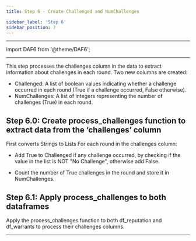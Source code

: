 ```yaml
---
title: Step 6 - Create Challenged and NumChallenges

sidebar_label: 'Step 6'
sidebar_position: 7
---
```

---

import DAF6 from '@theme/DAF6';

<DAF6 />

---

This step processes the challenges column in the data to extract information about challenges in each round.
Two new columns are created: 

- Challenged: A list of boolean values indicating whether a challenge occurred in each round (True if a challenge occurred, False otherwise).
- NumChallenges: A list of integers representing the number of challenges (True)  in each round.

## Step 6.0: Create process_challenges function to extract data from the ‘challenges’ column

First converts Strings to Lists
For each round in the challenges column: 

- Add True to Challenged if any challenge occurred, by checking if the value in the list is NOT "No Challenge", otherwise add False. 

- Count the number of True challenges in the round and store it in NumChallenges.

## Step 6.1: Apply process_challenges to both dataframes

Apply the process_challenges function to both df_reputation and df_warrants to process their challenges columns.

---